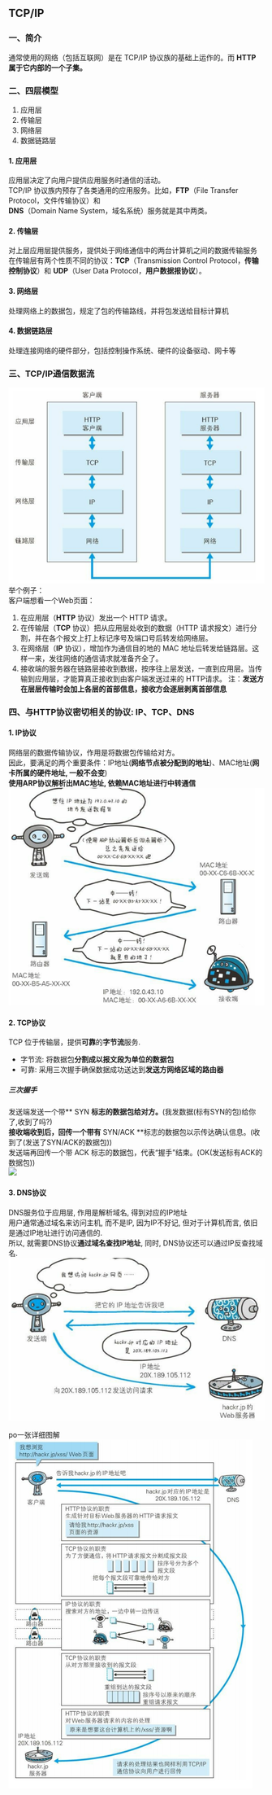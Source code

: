 ## TCP/IP
### 一、简介
通常使用的网络（包括互联网）是在 TCP/IP 协议族的基础上运作的。而 **HTTP 属于它内部的一个子集。**
### 二、四层模型
1. 应用层
2. 传输层
3. 网络层
4. 数据链路层
#### 1. 应用层
应用层决定了向用户提供应用服务时通信的活动。<br>
TCP/IP 协议族内预存了各类通用的应用服务。比如，**FTP**（File Transfer Protocol，文件传输协议）和<br>
**DNS**（Domain Name System，域名系统）服务就是其中两类。
#### 2. 传输层
对上层应用层提供服务，提供处于网络通信中的两台计算机之间的数据传输服务<br>
在传输层有两个性质不同的协议：**TCP**（Transmission Control Protocol，**传输控制协议**）和 **UDP**（User Data Protocol，**用户数据报协议**）。
#### 3. 网络层
处理网络上的数据包，规定了包的传输路线，并将包发送给目标计算机
#### 4. 数据链路层
处理连接网络的硬件部分，包括控制操作系统、硬件的设备驱动、网卡等
### 三、TCP/IP通信数据流
![TCP/IP数据流](https://github.com/zenglinan/HTTP-note/blob/master/img/1.png)
举个例子：<br>
客户端想看一个Web页面：
1. 在应用层（**HTTP** 协议）发出一个 HTTP 请求。
2. 在传输层（**TCP** 协议）把从应用层处收到的数据（HTTP 请求报文）进行分割，并在各个报文上打上标记序号及端口号后转发给网络层。
3. 在网络层（**IP** 协议），增加作为通信目的地的 MAC 地址后转发给链路层。这样一来，发往网络的通信请求就准备齐全了。
4. 接收端的服务器在链路层接收到数据，按序往上层发送，一直到应用层。当传输到应用层，才能算真正接收到由客户端发送过来的 HTTP请求。
注：**发送方在层层传输时会加上各层的首部信息，接收方会逐层剥离首部信息**
### 四、与HTTP协议密切相关的协议: IP、TCP、DNS
#### 1. IP协议
网络层的数据传输协议，作用是将数据包传输给对方。<br>
因此，要满足的两个重要条件：IP地址(**网络节点被分配到的地址**)、MAC地址(**网卡所属的硬件地址, 一般不会变**)<br>
**使用ARP协议解析出MAC地址, 依赖MAC地址进行中转通信**
![](https://github.com/zenglinan/HTTP-note/blob/master/img/2.png)
#### 2. TCP协议
TCP 位于传输层，提供**可靠**的**字节流**服务.<br>
- 字节流: 将数据包**分割成以报文段为单位的数据包**
- 可靠: 采用三次握手确保数据成功送达到**发送方网络区域的路由器**
##### 三次握手
发送端发送一个带** SYN **标志的数据包给对方。**(我发数据(标有SYN的包)给你了,收到了吗?)**<br>
接收端收到后，回传一个带有** SYN/ACK **标志的数据包以示传达确认信息。(收到了(发送了SYN/ACK的数据包))<br>
发送端再回传一个带 ACK 标志的数据包，代表“握手”结束。(OK(发送标有ACK的数据包))<br>
![](https://github.com/zenglinan/HTTP-note/tree/master/img/3.png)
#### 3. DNS协议
DNS服务位于应用层, 作用是解析域名, 得到对应的IP地址<br>
用户通常通过域名来访问主机, 而不是IP, 因为IP不好记, 但对于计算机而言, 依旧是通过IP地址进行访问通信的.<br>
所以, 就需要DNS协议**通过域名查找IP地址**, 同时, DNS协议还可以通过IP反查找域名.
![](https://github.com/zenglinan/HTTP-note/blob/master/img/4.png)

po一张详细图解
![](https://github.com/zenglinan/HTTP-note/blob/master/img/5.png)
